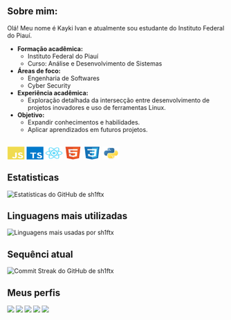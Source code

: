 ## Sobre mim:

<p>Olá! Meu nome é Kayki Ivan e atualmente sou estudante do Instituto Federal do Piauí.</p>

<ul>
  <li><strong>Formação acadêmica:</strong>
    <ul>
      <li>Instituto Federal do Piauí</li>
      <li>Curso: Análise e Desenvolvimento de Sistemas</li>
    </ul>
  </li>
  <li><strong>Áreas de foco:</strong>
    <ul>
      <li>Engenharia de Softwares</li>
      <li>Cyber Security</li>
    </ul>
  </li>
  <li><strong>Experiência acadêmica:</strong>
    <ul>
      <li>Exploração detalhada da intersecção entre desenvolvimento de projetos inovadores e uso de ferramentas Linux.</li>
    </ul>
  </li>
  <li><strong>Objetivo:</strong>
    <ul>
      <li>Expandir conhecimentos e habilidades.</li>
      <li>Aplicar aprendizados em futuros projetos.</li>
    </ul>
  </li>
</ul>


<div style="display: inline_block"><br>
  <img align="center" alt="Rafa-Js" height="30" width="40" src="https://raw.githubusercontent.com/devicons/devicon/master/icons/javascript/javascript-plain.svg">
  <img align="center" alt="Rafa-Ts" height="30" width="40" src="https://raw.githubusercontent.com/devicons/devicon/master/icons/typescript/typescript-plain.svg">
  <img align="center" alt="Rafa-React" height="30" width="40" src="https://raw.githubusercontent.com/devicons/devicon/master/icons/react/react-original.svg">
  <img align="center" alt="Rafa-HTML" height="30" width="40" src="https://raw.githubusercontent.com/devicons/devicon/master/icons/html5/html5-original.svg">
  <img align="center" alt="Rafa-CSS" height="30" width="40" src="https://raw.githubusercontent.com/devicons/devicon/master/icons/css3/css3-original.svg">
  <img align="center" alt="Rafa-Python" height="30" width="40" src="https://raw.githubusercontent.com/devicons/devicon/master/icons/python/python-original.svg">
</div>

## Estatisticas

<img src="https://github-readme-stats.vercel.app/api?username=sh1ftx&show_icons=true&theme=radical&count_private=true" alt="Estatísticas do GitHub de sh1ftx" />

## Linguagens mais utilizadas
<img src="https://github-readme-stats.vercel.app/api/top-langs/?username=sh1ftx&layout=compact&theme=radical" alt="Linguagens mais usadas por sh1ftx" />

## Sequênci atual
<img src="https://github-readme-streak-stats.herokuapp.com/?user=sh1ftx&theme=radical" alt="Commit Streak do GitHub de sh1ftx" />

## Meus perfis
 
<div> 
  <a href="https://instagram.com/rafaballerini" target="_blank"><img src="https://img.shields.io/badge/-Instagram-%23E4405F?style=for-the-badge&logo=instagram&logoColor=white" target="_blank"></a>
 	<a href="https://www.twitch.tv/rafaballerinii" target="_blank"><img src="https://img.shields.io/badge/Twitch-9146FF?style=for-the-badge&logo=twitch&logoColor=white" target="_blank"></a>
  <a href="https://discord.gg/" target="_blank"><img src="https://img.shields.io/badge/Discord-7289DA?style=for-the-badge&logo=discord&logoColor=whit:e" target="_blank"></a> 
  <a href = "ivankayki72@gmail.com"><img src="https://img.shields.io/badge/-Gmail-%23333?style=for-the-badge&logo=gmail&logoColor=white" target="_blank"></a>
  <a href="https://www.linkedin.com/in/kayki-de-sousa-5a33292b3/" target="_blank"><img src="https://img.shields.io/badge/-LinkedIn-%230077B5?style=for-the-badge&logo=linkedin&logoColor=white" target="_blank"></a> 
</div>
